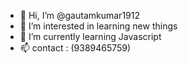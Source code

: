 - 👋 Hi, I’m @gautamkumar1912
- 👀 I’m interested in learning new things
- 🌱 I’m currently learning Javascript
- 📫 contact : (9389465759)

<!---
gautamkumar1912/gautamkumar1912 is a ✨ special ✨ repository because its `README.md` (this file) appears on your GitHub profile.
You can click the Preview link to take a look at your changes.
--->
